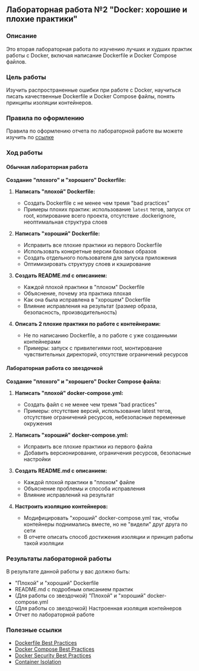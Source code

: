 ## Лабораторная работа №2 "Docker: хорошие и плохие практики"
### Описание
Это вторая лабораторная работа по изучению лучших и худших практик работы с Docker, включая написание Dockerfile и Docker Compose файлов.

### Цель работы
Изучить распространенные ошибки при работе с Docker, научиться писать качественные Dockerfile и Docker Compose файлы, понять принципы изоляции контейнеров.

### Правила по оформлению

Правила по оформлению отчета по лабораторной работе вы можете изучить по [ссылке](../reportdesign.md)

### Ход работы

#### Обычная лабораторная работа

**Создание "плохого" и "хорошего" Dockerfile:**

1. **Написать "плохой" Dockerfile:**
   - Создать Dockerfile с не менее чем тремя "bad practices"
   - Примеры плохих практик: использование `latest` тегов, запуск от root, копирование всего проекта, отсутствие .dockerignore, неоптимальная структура слоев

2. **Написать "хороший" Dockerfile:**
   - Исправить все плохие практики из первого Dockerfile
   - Использовать конкретные версии базовых образов
   - Создать отдельного пользователя для запуска приложения
   - Оптимизировать структуру слоев и кэширование

3. **Создать README.md с описанием:**
   - Каждой плохой практики в "плохом" Dockerfile
   - Объяснение, почему эта практика плохая
   - Как она была исправлена в "хорошем" Dockerfile
   - Влияние исправления на результат (размер образа, безопасность, производительность)

4. **Описать 2 плохие практики по работе с контейнерами:**
   - Не по написанию Dockerfile, а по работе с уже созданными контейнерами
   - Примеры: запуск с привилегиями root, монтирование чувствительных директорий, отсутствие ограничений ресурсов

#### Лабораторная работа со звездочкой

**Создание "плохого" и "хорошего" Docker Compose файла:**

1. **Написать "плохой" docker-compose.yml:**
   - Создать файл с не менее чем тремя "bad practices"
   - Примеры: отсутствие версий, использование latest тегов, отсутствие ограничений ресурсов, небезопасные переменные окружения

2. **Написать "хороший" docker-compose.yml:**
   - Исправить все плохие практики из первого файла
   - Добавить версионирование, ограничения ресурсов, безопасные настройки

3. **Создать README.md с описанием:**
   - Каждой плохой практики в "плохом" файле
   - Объяснение проблемы и способа исправления
   - Влияние исправлений на результат

4. **Настроить изоляцию контейнеров:**
   - Модифицировать "хороший" docker-compose.yml так, чтобы контейнеры поднимались вместе, но не "видели" друг друга по сети
   - В отчете описать способ достижения изоляции и принцип работы такой изоляции

### Результаты лабораторной работы
В результате данной работы у вас должно быть:

- "Плохой" и "хороший" Dockerfile
- README.md с подробным описанием практик
- (Для работы со звездочкой) "Плохой" и "хороший" docker-compose.yml
- (Для работы со звездочкой) Настроенная изоляция контейнеров
- Отчет по лабораторной работе

### Полезные ссылки

- [Dockerfile Best Practices](https://docs.docker.com/develop/dev-best-practices/)
- [Docker Compose Best Practices](https://docs.docker.com/compose/production/)
- [Docker Security Best Practices](https://docs.docker.com/engine/security/)
- [Container Isolation](https://docs.docker.com/network/)
